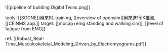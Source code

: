 ![[pipeline of building Digital Twins.png]]

tools: [[SCONE]]用來RL training, [[overview of opensim]]用來進行IK推測, [[CEINMS app.]]
target: [[mocap+emg standing and walking sim]], [[level of fatigue from EMG]]

ref. [[Robust_Real-Time_Musculoskeletal_Modeling_Driven_by_Electromyograms.pdf]]

